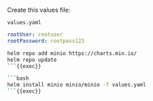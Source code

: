 Create this values file:

`values.yaml`

```yaml
rootUser: rootuser
rootPassword: rootpass123
```

```bash
helm repo add minio https://charts.min.io/
helm repo update
```{{exec}}

```bash
helm install minio minio/minio -f values.yaml
```{{exec}}